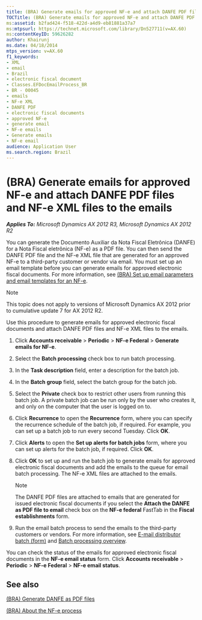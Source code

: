 ```yaml
---
title: (BRA) Generate emails for approved NF-e and attach DANFE PDF files and NF-e XML files to the emails
TOCTitle: (BRA) Generate emails for approved NF-e and attach DANFE PDF files and NF-e XML files to the emails
ms:assetid: b2fad424-f518-422d-a4d9-eb81881a37a7
ms:mtpsurl: https://technet.microsoft.com/library/Dn527711(v=AX.60)
ms:contentKeyID: 59626282
author: Khairunj
ms.date: 04/18/2014
mtps_version: v=AX.60
f1_keywords:
- XML
- email
- Brazil
- electronic fiscal document
- Classes.EFDocEmailProcess_BR
- BR - 00045
- emails
- NF-e XML
- DANFE PDF
- electronic fiscal documents
- approved NF-e
- generate email
- NF-e emails
- Generate emails
- NF-e email
audience: Application User
ms.search.region: Brazil
---
```


# (BRA) Generate emails for approved NF-e and attach DANFE PDF files and NF-e XML files to the emails 


_**Applies To:** Microsoft Dynamics AX 2012 R3, Microsoft Dynamics AX 2012 R2_

You can generate the Documento Auxiliar da Nota Fiscal Eletrônica (DANFE) for a Nota Fiscal eletrônica (NF-e) as a PDF file. You can then send the DANFE PDF file and the NF-e XML file that are generated for an approved NF-e to a third-party customer or vendor via email. You must set up an email template before you can generate emails for approved electronic fiscal documents. For more information, see [(BRA) Set up email parameters and email templates for an NF-e](bra-set-up-email-parameters-and-email-templates-for-an-nf-e.md).


> [!NOTE]
> <P>This topic does not apply to versions of Microsoft Dynamics AX 2012 prior to cumulative update 7 for AX 2012 R2.</P>



Use this procedure to generate emails for approved electronic fiscal documents and attach DANFE PDF files and NF-e XML files to the emails.

1.  Click **Accounts receivable** \> **Periodic** \> **NF-e Federal** \> **Generate emails for NF-e**.

2.  Select the **Batch processing** check box to run batch processing.

3.  In the **Task description** field, enter a description for the batch job.

4.  In the **Batch group** field, select the batch group for the batch job.

5.  Select the **Private** check box to restrict other users from running this batch job. A private batch job can be run only by the user who creates it, and only on the computer that the user is logged on to.

6.  Click **Recurrence** to open the **Recurrence** form, where you can specify the recurrence schedule of the batch job, if required. For example, you can set up a batch job to run every second Tuesday. Click **OK**.

7.  Click **Alerts** to open the **Set up alerts for batch jobs** form, where you can set up alerts for the batch job, if required. Click **OK**.

8.  Click **OK** to set up and run the batch job to generate emails for approved electronic fiscal documents and add the emails to the queue for email batch processing. The NF-e XML files are attached to the emails.
    

    > [!NOTE]
    > <P>The DANFE PDF files are attached to emails that are generated for issued electronic fiscal documents if you select the <STRONG>Attach the DANFE as PDF file to email</STRONG> check box on the <STRONG>NF-e federal</STRONG> FastTab in the <STRONG>Fiscal establishments</STRONG> form.</P>



9.  Run the email batch process to send the emails to the third-party customers or vendors. For more information, see [E-mail distributor batch (form)](https://technet.microsoft.com/library/bb147537\(v=ax.60\)) and [Batch processing overview](batch-processing-overview.md).

You can check the status of the emails for approved electronic fiscal documents in the **NF-e email status** form. Click **Accounts receivable** \> **Periodic** \> **NF-e Federal** \> **NF-e email status**.

## See also

[(BRA) Generate DANFE as PDF files](bra-generate-danfe-as-pdf-files.md)

[(BRA) About the NF-e process](bra-about-the-nf-e-process.md)

  


